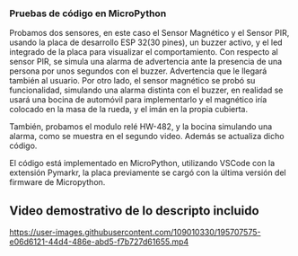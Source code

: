 ### **Pruebas de código en MicroPython**

Probamos dos sensores, en este caso el Sensor Magnético y el Sensor PIR,
usando la placa de desarrollo ESP 32(30 pines), un buzzer activo, y el led integrado
de la placa para visualizar el comportamiento.
Con respecto al sensor PIR, se simula una alarma de advertencia ante la presencia
de una persona por unos segundos con el buzzer. Advertencia que le llegará también al usuario.
Por otro lado, el sensor magnético se probó su funcionalidad, simulando una alarma distinta con el buzzer, en realidad se usará una bocina de automóvil para implementarlo y el magnético iría 
colocado en la masa de la rueda, y el imán en la propia cubierta.

También, probamos el modulo relé HW-482, y la bocina simulando una alarma, como se muestra
en el segundo video. Además se actualiza dicho código.

El código está implementado en MicroPython, utilizando VSCode con la extensión Pymarkr,
la placa previamente se cargó con la última versión del firmware de Micropython.

## **Video demostrativo de lo descripto incluido**


https://user-images.githubusercontent.com/109010330/195707575-e06d6121-44d4-486e-abd5-f7b727d61655.mp4

